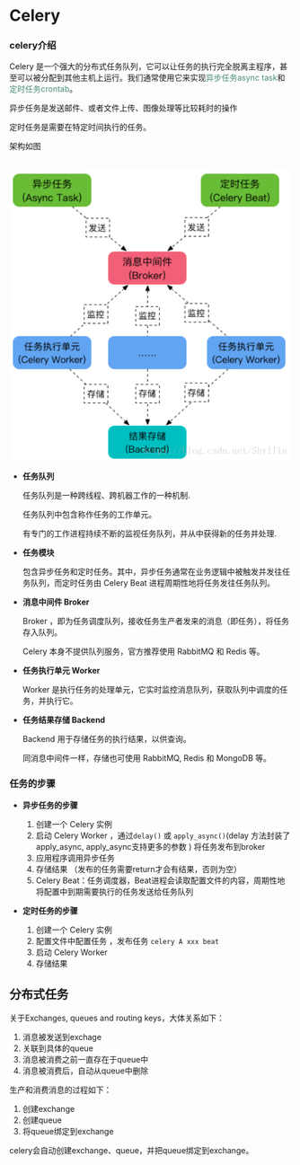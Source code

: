 # Celery

 ### celery介绍

Celery 是一个强大的分布式任务队列，它可以让任务的执行完全脱离主程序，甚至可以被分配到其他主机上运行。我们通常使用它来实现<font color='458B74'>异步任务async task</font>和<font color='458B74'>定时任务crontab</font>。 

异步任务是发送邮件、或者文件上传、图像处理等比较耗时的操作

定时任务是需要在特定时间执行的任务。

架构如图

​	![PNG](images/celery-structure.png)

- <b>任务队列</b>

  任务队列是一种跨线程、跨机器工作的一种机制.

  任务队列中包含称作任务的工作单元。

  有专门的工作进程持续不断的监视任务队列，并从中获得新的任务并处理.

- <b>任务模块</b>

  包含异步任务和定时任务。其中，异步任务通常在业务逻辑中被触发并发往任务队列，而定时任务由 Celery Beat 进程周期性地将任务发往任务队列。

- <b>消息中间件 Broker</b>

  Broker ，即为任务调度队列，接收任务生产者发来的消息（即任务），将任务存入队列。 

  Celery 本身不提供队列服务，官方推荐使用 RabbitMQ 和 Redis 等。

- <b>任务执行单元 Worker</b>

  Worker 是执行任务的处理单元，它实时监控消息队列，获取队列中调度的任务，并执行它。

- <b>任务结果存储 Backend</b>

  Backend 用于存储任务的执行结果，以供查询。

  同消息中间件一样，存储也可使用 RabbitMQ, Redis 和 MongoDB 等。



### 任务的步骤

- <b>异步任务的步骤</b>
  1. 创建一个 Celery 实例
  2. 启动 Celery Worker ，通过`delay()` 或 `apply_async()`(delay 方法封装了 apply_async, apply_async支持更多的参数 ) 将任务发布到broker
  3. 应用程序调用异步任务
  4. 存储结果 （发布的任务需要return才会有结果，否则为空）
  5. Celery Beat：任务调度器，Beat进程会读取配置文件的内容，周期性地将配置中到期需要执行的任务发送给任务队列

- <b>定时任务的步骤</b>
  1.  创建一个 Celery 实例
  2. 配置文件中配置任务 ，发布任务 `celery A xxx beat`
  3. 启动 Celery Worker
  4. 存储结果





## 分布式任务

关于Exchanges, queues and routing keys，大体关系如下：

1. 消息被发送到exchage
2. 关联到具体的queue
3. 消息被消费之前一直存在于queue中
4. 消息被消费后，自动从queue中删除

生产和消费消息的过程如下：

1. 创建exchange
2. 创建queue
3. 将queue绑定到exchange

celery会自动创建exchange、queue，并把queue绑定到exchange。